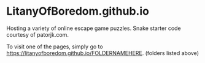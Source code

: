 # LitanyOfBoredom.github.io

Hosting a variety of online escape game puzzles. Snake starter code courtesy of patorjk.com.

To visit one of the pages, simply go to https://litanyofboredom.github.io/FOLDERNAMEHERE. (folders listed above)
